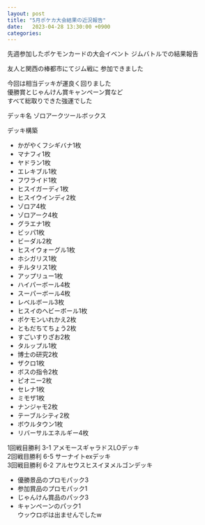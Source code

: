 ```yaml
---
layout: post
title: "5月ポケカ大会結果の近況報告"
date:   2023-04-28 13:30:00 +0900
categories:
---
```

先週参加したポケモンカードの大会イベント
ジムバトルでの結果報告

友人と関西の棒都市にてジム戦に
参加できました

今回は相当デッキが運良く回りました  
優勝賞とじゃんけん賞キャンペーン賞など  
すべて総取りできた強運でした  

デッキ名 ゾロアークツールボックス  

デッキ構築
- かがやくフシギバナ1枚
- マナフィ1枚
- ヤドラン1枚
- エレキブル1枚
- フワライド1枚
- ヒスイガーディ1枚
- ヒスイウインディ2枚
- ゾロア4枚
- ゾロアーク4枚
- グラエナ1枚
- ビッパ1枚
- ビーダル2枚
- ヒスイウォーグル1枚
- ホシガリス1枚
- チルタリス1枚
- アップリュー1枚
- ハイパーボール4枚
- スーパーボール4枚
- レベルボール3枚
- ヒスイのヘビーボール1枚
- ポケモンいれかえ2枚
- ともだちてちょう2枚
- すごいすりざお2枚
- タルップル1枚
- 博士の研究2枚
- ザクロ1枚
- ボスの指令2枚
- ピオニー2枚
- セレナ1枚
- ミモザ1枚
- ナンジャモ2枚
- テーブルシティ2枚
- ボウルタウン1枚
- リバーサルエネルギー4枚

1回戦目勝利 3-1	アメモースギャラドスLOデッキ  
2回戦目勝利 6-5	サーナイトexデッキ  
3回戦目勝利 6-2	アルセウスヒスイヌメルゴンデッキ  

- 優勝景品のプロモパック3
- 参加賞品のプロモパック1
- じゃんけん賞品のパック3
-   キャンペーンのパック1  
ウッウロボは出ませんでしたw